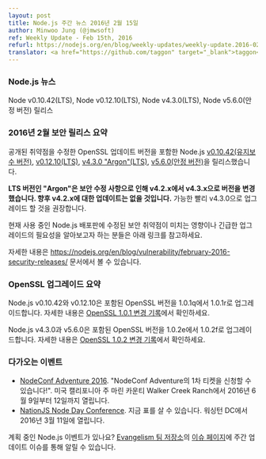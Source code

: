 ```yaml
---
layout: post
title: Node.js 주간 뉴스 2016년 2월 15일
author: Minwoo Jung (@jmwsoft)
ref: Weekly Update - Feb 15th, 2016
refurl: https://nodejs.org/en/blog/weekly-updates/weekly-update.2016-02-15/
translator: <a href="https://github.com/taggon" target="_blank">taggon</a>
---
```


<!--
### Node.js News
Node v0.10.42 (LTS), Node v0.12.10 (LTS), Node v4.3.0 (LTS) and Node v5.6.0 (Stable) are released.
-->
### Node.js 뉴스
Node v0.10.42(LTS), Node v0.12.10(LTS), Node v4.3.0(LTS), Node v5.6.0(안정 버전) 릴리스

<!--
### February 2016 Security Release Summary
We had released Node.js [v0.10.42 (Maintenance)](/en/blog/release/v0.10.42/), [v0.12.10 (LTS)](/en/blog/release/v0.12.10/), [v4.3.0 "Argon" (LTS)](/en/blog/release/v4.3.0/) and [v5.6.0 (Stable)](/en/blog/release/v5.6.0/) with fixes for the announced vulnerabilities and updates to OpenSSL.

**Please note that our LTS "Argon" release line has moved from v4.2.x to v4.3.x due to the security fixes enclosed. There will be no further updates to v4.2.x.** Users are advised to upgrade to v4.3.0 as soon as possible.

For the purpose of understanding the impact that the fixed vulnerabilities
have on your Node.js deployment and the urgency of the upgrades for your
circumstances we are providing details below.

See https://nodejs.org/en/blog/vulnerability/february-2016-security-releases/ for more information.
-->
### 2016년 2월 보안 릴리스 요약
공개된 취약점을 수정한 OpenSSL 업데이트 버전을 포함한 Node.js [v0.10.42(유지보수 버전)](/en/blog/release/v0.10.42/), [v0.12.10(LTS)](/en/blog/release/v0.12.10/), [v4.3.0 "Argon"(LTS)](/en/blog/release/v4.3.0/), [v5.6.0(안정 버전)](/en/blog/release/v5.6.0/)을 릴리스했습니다.

**LTS 버전인 "Argon"은 보안 수정 사항으로 인해 v4.2.x에서 v4.3.x으로 버전을 변경했습니다. 향후 v4.2.x에 대한 업데이트는 없을 것입니다.** 가능한 빨리 v4.3.0으로 업그레이드 할 것을 권장합니다.

현재 사용 중인 Node.js 배포판에 수정된 보안 취약점이 미치는 영향이나 긴급한 업그레이드의 필요성을 알아보고자 하는 분들은 아래 링크를 참고하세요.

자세한 내용은 https://nodejs.org/en/blog/vulnerability/february-2016-security-releases/ 문서에서 볼 수 있습니다.

<!--
### OpenSSL upgrade summary

Node.js v0.10.42 and v0.12.10 upgrade the bundled version of OpenSSL from 1.0.1q to 1.0.1r. Full details can be found in the [OpenSSL 1.0.1 changelog](https://www.openssl.org/news/cl101.txt).

Node.js v4.3.0 and v5.6.0 upgrade the bundled version of OpenSSL from 1.0.2e to 1.0.2f. Full details can be found in the [OpenSSL 1.0.2 changelog](https://www.openssl.org/news/cl102.txt).
-->
### OpenSSL 업그레이드 요약

Node.js v0.10.42와 v0.12.10은 포함된 OpenSSL 버전을 1.0.1q에서 1.0.1r로 업그레이드합니다. 자세한 내용은 [OpenSSL 1.0.1 변경 기록](https://www.openssl.org/news/cl101.txt)에서 확인하세요.

Node.js v4.3.0과 v5.6.0은 포함된 OpenSSL 버전을 1.0.2e에서 1.0.2f로 업그레이드합니다. 자세한 내용은 [OpenSSL 1.0.2 변경 기록](https://www.openssl.org/news/cl102.txt)에서 확인하세요.

<!--
### Upcoming Events

* [NodeConf Adventure 2016](https://ti.to/nodeconf/adventure-2016), "First batch of NodeConf Adventure tickets are up!", June 9th–12th, 2016 - Walker Creek Ranch, Marin, CA, USA
* [NationJS Node Day Conference](http://nationjs.com/), TICKETS ARE AVAILABLE NOW, March 11, 2016 - Washington, DC

Have an event about Node.js coming up? You can put your events here through the [Evangelism team repo](https://github.com/nodejs/evangelism) and announce it in the [Issues page](https://github.com/nodejs/evangelism/issues/191), specifically the Weekly Updates issue.
-->
### 다가오는 이벤트

* [NodeConf Adventure 2016](https://ti.to/nodeconf/adventure-2016). "NodeConf Adventure의 1차 티켓을 신청할 수 있습니다!". 미국 캘리포니아 주 마린 카운티 Walker Creek Ranch에서 2016년 6월 9일부터 12일까지 열립니다.
* [NationJS Node Day Conference](http://nationjs.com/). 지금 표를 살 수 있습니다. 워싱턴 DC에서 2016년 3월 11일에 열립니다.

계획 중인 Node.js 이벤트가 있나요? [Evangelism 팀 저장소](https://github.com/nodejs/evangelism)의
[이슈 페이지](https://github.com/nodejs/evangelism/issues/191)에 주간 업데이트 이슈를 통해 알릴 수 있습니다.
